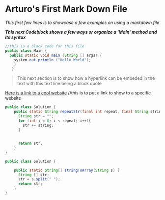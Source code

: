 # Arturo's First Mark Down File 


 
*This first few lines is to showcase a few examples on using a markdown file* <br>


___This next Codeblock shows a few ways or organize a 'Main' method and its syntax___


```java
//this is a block code for this file
public class Main {
  public static void main (String [] args) {
    system.out.println ("Hello World");
    }
   }
```

>This next section is to show how a hyperlink can be embeded in the text with this text line being a block quote

[Here is a link to a cool website](google.com) 
//this is to put a link to show to a specific website
```java
public class Solution {
    public static String repeatStr(final int repeat, final String string) {
      String str = ""; 
      for (int i = 0; i < repeat; i++){
        str += string;
      } 
      
      
      return str; 
    }
}
```
```java
public class Solution {

    public static String[] stringToArray(String s) {
      String [] str; 
      str = s.split(" ");       
      return str; 
    }
}
```
